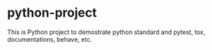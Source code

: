 # python-project
This is Python project to demostrate python standard and pytest, tox, documentations, behave, etc.

